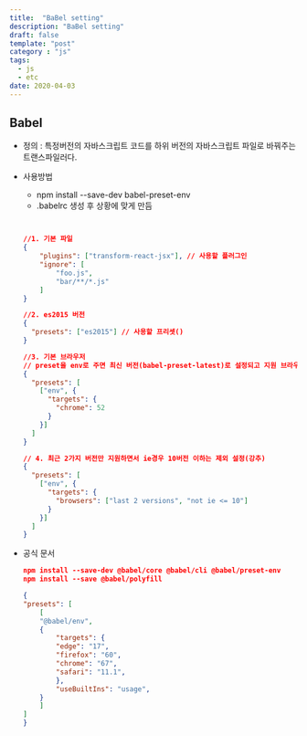 ```yaml
---
title:  "BaBel setting"
description: "BaBel setting"
draft: false
template: "post"
category : "js"
tags:
  - js
  - etc
date: 2020-04-03
---
```

## Babel

- 정의 : 특정버전의 자바스크립트 코드를 하위 버전의 자바스크립트 파일로 바꿔주는 트랜스파일러다.

- 사용방법
    - npm install --save-dev babel-preset-env 
    - .babelrc 생성 후 상황에 맞게 만듬

    ```json
    
    
    //1. 기본 파일
    {
        "plugins": ["transform-react-jsx"], // 사용할 플러그인
        "ignore": [
            "foo.js",
            "bar/**/*.js"
        ]
    }
    
    //2. es2015 버전
    {
      "presets": ["es2015"] // 사용할 프리셋()
    }

    //3. 기본 브라우저
    // preset을 env로 주면 최신 버전(babel-preset-latest)로 설정되고 지원 브라우저의 버전을 정의할수 있다.
    {
      "presets": [
        ["env", {
          "targets": {
            "chrome": 52
          }
        }]
      ]
    }

    // 4. 최근 2가지 버전만 지원하면서 ie경우 10버전 이하는 제외 설정(강추)
    {
      "presets": [
        ["env", {
          "targets": {
            "browsers": ["last 2 versions", "not ie <= 10"]
          }
        }]
      ]
    }
    ```

- 공식 문서
    ```json
    npm install --save-dev @babel/core @babel/cli @babel/preset-env
    npm install --save @babel/polyfill

    {
    "presets": [
        [
        "@babel/env",
        {
            "targets": {
            "edge": "17",
            "firefox": "60",
            "chrome": "67",
            "safari": "11.1",
            },
            "useBuiltIns": "usage",
        }
        ]
    ]
    }

    ```
